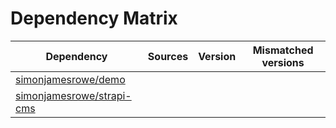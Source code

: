 # Dependency Matrix

Dependency | Sources | Version | Mismatched versions
---------- | ------- | ------- | -------------------
[simonjamesrowe/demo](https://github.com/simonjamesrowe/demo.git) |  | []() | 
[simonjamesrowe/strapi-cms](https://github.com/simonjamesrowe/strapi-cms.git) |  | []() | 
